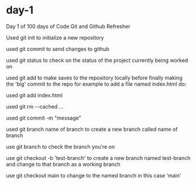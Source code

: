 # day-1
Day 1 of 100 days of Code 
Git and Github Refresher

Used git init to initialize a new repository

used git commit to send changes to github

used git status to check on the status of the project currently being worked on

used git add to make saves to the repository locally before finally making the 'big' commit to the repo for example to add a file named index.html do:

used git add index.html

used git rm --cached <file>...

used git commit -m "message"

used git branch name of branch to create a new branch called name of branch

use git branch to check the branch you're on

use git checkout -b 'test-branch' to create a new branch named test-branch and change to that branch as a working branch

use git checkout main to change to the named branch in this case 'main'






